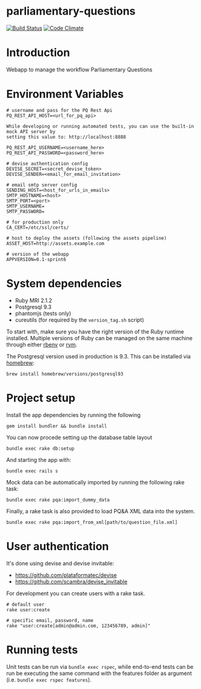 parliamentary-questions
=======================

[![Build Status](https://travis-ci.org/ministryofjustice/parliamentary-questions.png?branch=master)](https://travis-ci.org/ministryofjustice/parliamentary-questions)
[![Code Climate](https://codeclimate.com/github/ministryofjustice/parliamentary-questions/badges/gpa.svg)](https://codeclimate.com/github/ministryofjustice/parliamentary-questions)

# Introduction
Webapp to manage the workflow Parliamentary Questions

# Environment Variables

```
# username and pass for the PQ Rest Api
PQ_REST_API_HOST=<url_for_pq_api>

While developing or running automated tests, you can use the built-in mock API server by
setting this value to: http://localhost:8888

PQ_REST_API_USERNAME=<username_here>
PQ_REST_API_PASSWORD=<password_here>

# devise authentication config
DEVISE_SECRET=<secret_devise_token>
DEVISE_SENDER=<email_for_email_invitation>

# email smtp server config
SENDING_HOST=<host_for_urls_in_emails>
SMTP_HOSTNAME=<host>
SMTP_PORT=<port>
SMTP_USERNAME=
SMTP_PASSWORD=

# for production only
CA_CERT=/etc/ssl/certs/

# host to deploy the assets (following the assets pipeline)
ASSET_HOST=http://assets.example.com

# version of the webapp
APPVERSION=0.1-sprint6
```

# System dependencies

- Ruby MRI 2.1.2
- Postgresql 9.3
- phantomjs (tests only)
- cureutils (for required by the `version_tag.sh` script)

To start with, make sure you have the right version of the Ruby runtime installed.
Multiple versions of Ruby can be managed on the same machine through either [rbenv](https://github.com/sstephenson/rbenv)
or [rvm](https://rvm.io/).

The Postgresql version used in production is 9.3. This can be installed via [homebrew](brew.sh):

    brew install homebrew/versions/postgresql93

# Project setup

Install the app dependencies by running the following

    gem install bundler && bundle install

You can now procede setting up the database table layout

    bundle exec rake db:setup

And starting the app with:

    bundle exec rails s

Mock data can be automatically imported by running the following rake task:

    bundle exec rake pqa:import_dummy_data

Finally, a rake task is also provided to load PQ&A XML data into the system.

    bundle exec rake pqa:import_from_xml[path/to/question_file.xml]

# User authentication

It's done using devise and devise invitable:

* https://github.com/plataformatec/devise
* https://github.com/scambra/devise_invitable

For development you can create users with a rake task.
```
# default user
rake user:create

# specific email, password, name
rake "user:create[admin@admin.com, 123456789, admin]"
```

# Running tests

Unit tests can be run via `bundle exec rspec`, while end-to-end tests can
be run be executing the same command with the features folder as argument (i.e.
`bundle exec rspec features`).
